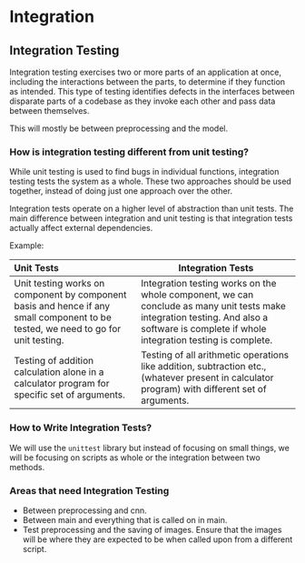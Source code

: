 # Integration

## Integration Testing

Integration testing exercises two or more parts of an application at once, including the interactions between the parts, to determine if they function as intended. This type of testing identifies defects in the interfaces between disparate parts of a codebase as they invoke each other and pass data between themselves.

This will mostly be between preprocessing and the model.

### How is integration testing different from unit testing?

While unit testing is used to find bugs in individual functions, integration testing tests the system as a whole. These two approaches should be used together, instead of doing just one approach over the other.

Integration tests operate on a higher level of abstraction than unit tests. The main difference between integration and unit testing is that integration tests actually affect external dependencies.

Example:

|Unit Tests|Integration Tests|
|:---------|-----------------|
|Unit testing works on component by component basis and hence if any small component to be tested, we need to go for unit testing.|Integration testing works on the whole component, we can conclude as many unit tests make integration testing. And also a software is complete if whole integration testing is complete.|
|Testing of addition calculation alone in a calculator program for specific set of arguments.|Testing of all arithmetic operations like addition, subtraction etc., (whatever present in calculator program) with different set of arguments.|

### How to Write Integration Tests?

We will use the `unittest` library but instead of focusing on small things, we will be focusing on scripts as whole or the integration between two methods.

### Areas that need Integration Testing

- Between preprocessing and cnn.
- Between main and everything that is called on in main.
- Test preprocessing and the saving of images. Ensure that the images will be where they are expected to be when called upon from a different script.
